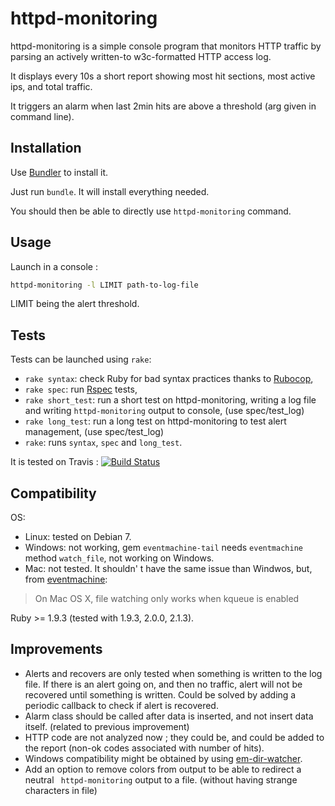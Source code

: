 httpd-monitoring
================
httpd-monitoring is a simple console program that monitors HTTP traffic by parsing an actively written-to w3c-formatted HTTP access log.

It displays every 10s a short report showing most hit sections, most active ips, and total traffic.

It triggers an alarm when last 2min hits are above a threshold (arg given in command line).

## Installation

Use [Bundler](http://bundler.io) to install it.

Just run `bundle`. It will install everything needed.

You should then be able to directly use `httpd-monitoring` command.

## Usage

Launch in a console :

```bash
httpd-monitoring -l LIMIT path-to-log-file
```

LIMIT being the alert threshold.

## Tests

Tests can be launched using `rake`:
- `rake syntax`: check Ruby for bad syntax practices thanks to [Rubocop](https://github.com/bbatsov/rubocop),
- `rake spec`: run [Rspec](http://rspec.info) tests,
- `rake short_test`: run a short test on httpd-monitoring, writing a log file and writing `httpd-monitoring` output to console, (use spec/test_log)
- `rake long_test`: run a long test on httpd-monitoring to test alert management, (use spec/test_log)
- `rake`: runs `syntax`, `spec` and `long_test`.

It is tested on Travis : [![Build Status](https://travis-ci.org/degemer/httpd-monitoring.svg?branch=master)](https://travis-ci.org/degemer/httpd-monitoring)

## Compatibility

OS:
- Linux: tested on Debian 7.
- Windows: not working, gem `eventmachine-tail` needs `eventmachine` method `watch_file`, not working on Windows.
- Mac: not tested. It shouldn' t have the same issue than Windwos, but, from [eventmachine](https://github.com/eventmachine/eventmachine):
> On Mac OS X, file watching only works when kqueue is enabled

Ruby >= 1.9.3 (tested with 1.9.3, 2.0.0, 2.1.3).

## Improvements

- Alerts and recovers are only tested when something is written to the log file. If there is an alert going on, and then no traffic, alert will not be recovered until something is written. Could be solved by adding a periodic callback to check if alert is recovered.
- Alarm class should be called after data is inserted, and not insert data itself. (related to previous improvement)
- HTTP code are not analyzed now ; they could be, and could be added to the report (non-ok codes associated with number of hits).
- Windows compatibility might be obtained by using [em-dir-watcher](https://github.com/mockko/em-dir-watcher).
- Add an option to remove colors from output to be able to redirect a neutral ` httpd-monitoring` output to a file. (without having strange characters in file)
